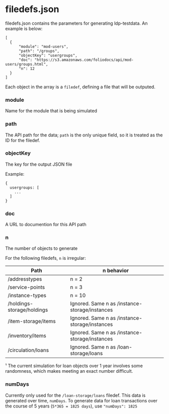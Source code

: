 # filedefs.json

filedefs.json contains the parameters for generating ldp-testdata. An example is below:

```
[
  {
      "module": "mod-users",
      "path": "/groups",
      "objectKey": "usergroups",
      "doc": "https://s3.amazonaws.com/foliodocs/api/mod-users/groups.html",
      "n": 12
  }
]
```

Each object in the array is a `filedef`, defining a file that will be outputed. 

### module

Name for the module that is being simulated

### path

The API path for the data; `path` is the only unique field, so it is treated as the ID for the filedef.

### objectKey

The key for the output JSON file

Example:

```
{
  usergroups: [
    ...
  ]
}
```

### doc

A URL to documention for this API path

### n

The number of objects to generate

For the following filedefs, `n` is irregular:

| Path                       | n behavior                                     |
|----------------------------|------------------------------------------------|
| /addresstypes              | n = 2                                          |
| /service-points            | n = 3                                          |
| /instance-types            | n = 10                                         |
| /holdings-storage/holdings | Ignored. Same n as /instance-storage/instances |
| /item-storage/items        | Ignored. Same n as /instance-storage/instances |
| /inventory/items           | Ignored. Same n as /instance-storage/instances |
| /circulation/loans         | Ignored. Same n as /loan-storage/loans         |

¹ The current simulation for loan objects over 1 year involves some randomness, which makes meeting an exact number difficult.

### numDays

Currently only used for the `/loan-storage/loans` filedef. This data is generated over time, `numDays`. To generate data for loan transactions over the course of 5 years (`5*365 = 1825 days`), use `"numDays": 1825` 
